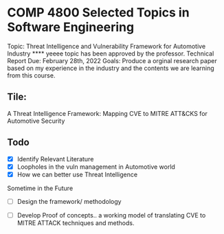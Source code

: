 # COMP 4800 Selected Topics in Software Engineering

Topic: Threat Intelligence and Vulnerability Framework for Automotive Industry
**** yeeee topic has been approved by the professor. 
Technical Report Due: February 28th, 2022
Goals: Produce a orginal research paper based on my experience in the industry and the contents we are learning from this course.

## Tile: 
A Threat Intelligence Framework: Mapping CVE to MITRE ATT&CKS for Automotive Security

## Todo
- [x] Identify Relevant Literature
- [x] Loopholes in the vuln management in Automotive world
- [x] How we can better use Threat Intelligence

Sometime in the Future
- [ ] Design the framework/ methodology
- [ ] Develop Proof of concepts.. a working model of translating CVE to MITRE ATTACK techniques and methods. 



